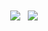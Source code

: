 <div align="center">
  <span>
    <img align="center" src="https://github-readme-stats.vercel.app/api?username=cedrickring&bg_color=30,e96443,904e95&text_color=fff&icon_color=fff&title_color=fff&line_height=20&hide_border=true&show_icons=true" />
  </span>
  &nbsp;
  <span>
    <img align="center" src="https://github-readme-stats.vercel.app/api/top-langs/?username=cedrickring&layout=compact&bg_color=30,e96443,904e95&text_color=fff&icon_color=fff&title_color=fff&hide_border=true&card_with=100" />
  </span>
</div>
